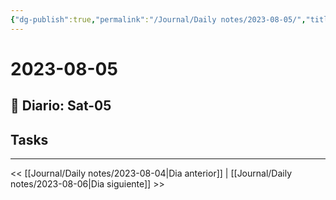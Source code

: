 ```yaml
---
{"dg-publish":true,"permalink":"/Journal/Daily notes/2023-08-05/","title":"2023-08-05","tags":["Daily"],"noteIcon":"","created":"2023-08-05T16:34:01.031-05:00","updated":"2023-08-06T03:23:54.223-05:00"}
---
```



# 2023-08-05

## 📅 Diario: Sat-05

## Tasks

- - - 

<< [[Journal/Daily notes/2023-08-04\|Dia anterior]] | [[Journal/Daily notes/2023-08-06\|Dia siguiente]] >>
